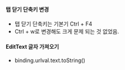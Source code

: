 #### 탭 닫기 단축키 변경

- 탭 닫기 단축키는 기본기 Ctrl + F4
- Ctrl + w로 변경해도 크게 문제 되는 것 없었음.

#### EditText 글자 가져오기

- binding.urlval.text.toString()
